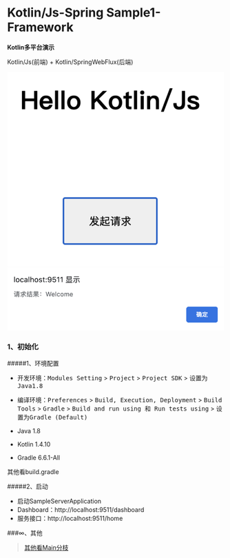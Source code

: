 # Kotlin/Js-Spring Sample1-Framework

**Kotlin多平台演示** 

Kotlin/Js(前端) + Kotlin/SpringWebFlux(后端)

![首页](images/home.png)
![弹窗](images/alert.png)

### 1、初始化

#####1、环境配置

- 开发环境：<kbd>Modules Setting</kbd> > <kbd>Project</kbd> > <kbd>Project SDK</kbd> > <kbd>设置为Java1.8</kbd>

- 编译环境：<kbd>Preferences</kbd> > <kbd>Build, Execution, Deployment</kbd> > <kbd>Build Tools</kbd> > <kbd>Gradle</kbd> > <kbd>Build and run using 和 Run tests using</kbd> > <kbd>设置为Gradle (Default)</kbd>

- Java 1.8
- Kotlin 1.4.10
- Gradle 6.6.1-All

其他看build.gradle

#####2、启动

- 启动SampleServerApplication
- Dashboard：http://localhost:9511/dashboard
- 服务接口：http://localhost:9511/home

###∞、其他

> [其他看Main分枝](https://github.com/a483210/KotlinJs-Spring-Sample)